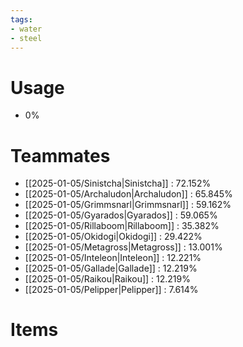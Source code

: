 ```yaml
---
tags:
- water
- steel
---
```

# Usage
- 0%
# Teammates
- [[2025-01-05/Sinistcha|Sinistcha]] : 72.152%
- [[2025-01-05/Archaludon|Archaludon]] : 65.845%
- [[2025-01-05/Grimmsnarl|Grimmsnarl]] : 59.162%
- [[2025-01-05/Gyarados|Gyarados]] : 59.065%
- [[2025-01-05/Rillaboom|Rillaboom]] : 35.382%
- [[2025-01-05/Okidogi|Okidogi]] : 29.422%
- [[2025-01-05/Metagross|Metagross]] : 13.001%
- [[2025-01-05/Inteleon|Inteleon]] : 12.221%
- [[2025-01-05/Gallade|Gallade]] : 12.219%
- [[2025-01-05/Raikou|Raikou]] : 12.219%
- [[2025-01-05/Pelipper|Pelipper]] : 7.614%
# Items